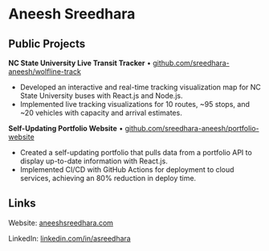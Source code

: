 # Aneesh Sreedhara

## Public Projects

**NC State University Live Transit Tracker** • [github.com/sreedhara-aneesh/wolfline-track](https://github.com/sreedhara-aneesh/wolfline-track)
- Developed an interactive and real-time tracking visualization map for NC State University buses with React.js and Node.js.
- Implemented live tracking visualizations for 10 routes, ~95 stops, and ~20 vehicles with capacity and arrival estimates.

**Self-Updating Portfolio Website** • [github.com/sreedhara-aneesh/portfolio-website](https://github.com/sreedhara-aneesh/portfolio-website)
- Created a self-updating portfolio that pulls data from a portfolio API to display up-to-date information with React.js.
- Implemented CI/CD with GitHub Actions for deployment to cloud services, achieving an 80% reduction in deploy time.

## Links

Website: [aneeshsreedhara.com](https://www.aneeshsreedhara.com)

LinkedIn: [linkedin.com/in/asreedhara](https://www.linkedin.com/in/asreedhara/)

<!--
**sreedhara-aneesh/sreedhara-aneesh** is a ✨ _special_ ✨ repository because its `README.md` (this file) appears on your GitHub profile.

Here are some ideas to get you started:

- 🔭 I’m currently working on ...
- 🌱 I’m currently learning ...
- 👯 I’m looking to collaborate on ...
- 🤔 I’m looking for help with ...
- 💬 Ask me about ...
- 📫 How to reach me: ...
- 😄 Pronouns: ...
- ⚡ Fun fact: ...
-->
